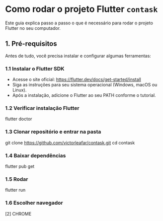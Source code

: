 # Como rodar o projeto Flutter `contask`

Este guia explica passo a passo o que é necessário para rodar o projeto Flutter no seu computador.

## 1. Pré-requisitos

Antes de tudo, você precisa instalar e configurar algumas ferramentas:

### 1.1 Instalar o Flutter SDK

- Acesse o site oficial: https://flutter.dev/docs/get-started/install  
- Siga as instruções para seu sistema operacional (Windows, macOS ou Linux).  
- Após a instalação, adicione o Flutter ao seu PATH conforme o tutorial.

### 1.2 Verificar instalação Flutter
flutter doctor

### 1.3 Clonar repositório e entrar na pasta
git clone https://github.com/victorleafar/contask.git
cd contask

### 1.4 Baixar dependências
flutter pub get

### 1.5 Rodar 
flutter run

### 1.6 Escolher navegador
[2] CHROME
